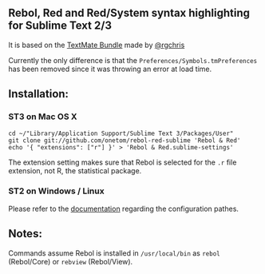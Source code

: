 Rebol, Red and Red/System syntax highlighting for Sublime Text 2/3
------------------------------------------------------------------

It is based on the [TextMate Bundle](https://github.com/rgchris/rebol-tmbundle)
made by [@rgchris](http://chat.stackoverflow.com/users/292969/rgchris)

Currently the only difference is that the `Preferences/Symbols.tmPreferences`
has been removed since it was throwing an error at load time.

Installation:
-------------

### ST3 on Mac OS X ###

    cd ~/"Library/Application Support/Sublime Text 3/Packages/User"
    git clone git://github.com/onetom/rebol-red-sublime 'Rebol & Red'
    echo '{ "extensions": ["r"] }' > 'Rebol & Red.sublime-settings'

The extension setting makes sure that Rebol is selected for the `.r` file extension, not R, the statistical package.

### ST2 on Windows / Linux ###

Please refer to the [documentation](http://docs.sublimetext.info/en/latest/basic_concepts.html#the-data-directory)
regarding the configuration pathes.

Notes:
----------

Commands assume Rebol is installed in `/usr/local/bin` as `rebol` (Rebol/Core) or `rebview` (Rebol/View).
